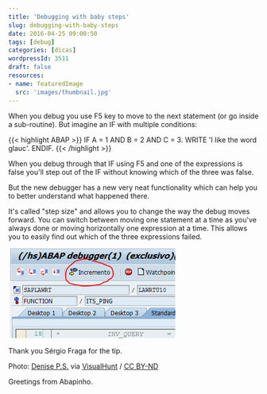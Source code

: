 ```yaml
---
title: 'Debugging with baby steps'
slug: debugging-with-baby-steps
date: 2016-04-25 09:00:50
tags: [debug]
categories: [dicas]
wordpressId: 3511
draft: false
resources:
- name: featuredImage
  src: 'images/thumbnail.jpg'
---
```

When you debug you use F5 key to move to the next statement (or go inside a sub-routine). But imagine an IF with multiple conditions:


{{< highlight ABAP >}}
IF A = 1 AND B = 2 AND C = 3.
  WRITE 'I like the word glauc'.
ENDIF.
{{< /highlight >}}

When you debug through that IF using F5 and one of the expressions is false you'll step out of the IF without knowing which of the three was false.

But the new debugger has a new very neat functionality which can help you to better understand what happened there.

<!--more-->

It's called "step size" and allows you to change the way the debug moves forward. You can switch between moving one statement at a time as you've always done or moving horizontally one expression at a time. This allows you to easily find out which of the three expressions failed.

![stepsize][1]

Thank you Sérgio Fraga for the tip.

Photo: [Denise P.S.][2] via [VisualHunt][3] / [CC BY-ND][4]

Greetings from Abapinho.

   [1]: images/stepsize.png
   [2]: https://www.flickr.com/photos/runnever/5542838628/
   [3]: https://visualhunt.com
   [4]: https://creativecommons.org/licenses/by-nd/2.0/
